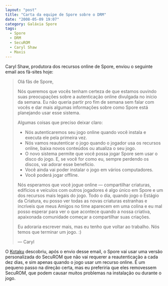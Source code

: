 ```yaml
---
layout: "post"
title: "Carta da equipe de Spore sobre o DRM"
date: "2008-05-09 19:07"
category: Galáxia Spore
tags:
  - Spore
  - DRM
  - SecuROM
  - Caryl Shaw
  - Maxis
---
```

Caryl Shaw, produtora dos recursos online de Spore, enviou o seguinte email aos fã-sites hoje:

> Olá fãs de Spore,
>
> Nós queremos que vocês tenham certeza de que estamos ouvindo suas preocupações sobre a autenticação online divulgada no início da semana. Eu não queria partir pro fim de semana sem falar com vocês e dar mais algumas informações sobre como Spore está planejando usar esse sistema.
>
> Algumas coisas que preciso deixar claro:
>
> - Nós autenticaremos seu jogo online quando você instala e executa ele pela primeira vez.
> - Nós vamos reautenticar o jogo quando o jogador usa os recursos online, baixa novos conteúdos ou atualiza o seu jogo.
> - O novo sistema permite que você possa jogar Spore sem usar o disco do jogo. E, se você for como eu, sempre perdendo os discos, vai adorar esse benefício.
> - Você ainda vai poder instalar o jogo em vários computadores.
> - Você poderá jogar offline.
>
> Nós esperamos que você jogue online — compartilhar criaturas, edifícios e veículos com outros jogadores é algo único em Spore e um dos recursos mais legais do jogo. Todo o dia, quando jogo o Estágio da Criatura, eu posso ver todas as novas criaturas estranhas e incríveis que meus Amigos no time aparecem em uma colina e eu mal posso esperar para ver o que acontece quando a nossa criativa, apaixonada comunidade começar a compartilhar suas criações.
>
> Eu adoraria escrever mais, mas eu tenho que voltar ao trabalho. Nós temos que terminar um jogo. :)
>
> — Caryl

O [Kotaku](http://kotaku.com/5008454/spore-removes-10+day-reauthentication) descobriu, após o envio desse email, o Spore vai usar uma versão personalizada do SecuROM que não vai requerer a reautenticação a cada dez dias, e sim apenas quando o jogo usar um recurso online. É um pequeno passo na direção certa, mas eu preferiria que eles removessem SecuROM, que podem causar muitos problemas na instalação ou durante o jogo.
